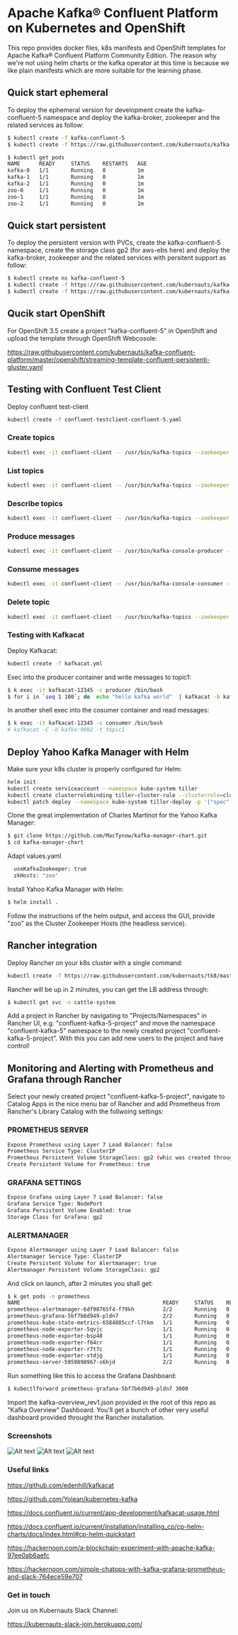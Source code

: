 # Apache Kafka® Confluent Platform on Kubernetes and OpenShift

This repo provides docker files, k8s manifests and OpenShift templates for Apache Kafka® Confluent Platform Community Edition. The reason why we're not using helm charts or the kafka operator at this time is because we like plain manifests which are more suitable for the learning phase.

## Quick start ephemeral

To deploy the ephemeral version for development create the kafka-confluent-5 namespace and deploy the kafka-broker, zookeeper and the related services as follow:

```bash
$ kubectl create -f kafka-confluent-5
$ kubectl create -f https://raw.githubusercontent.com/kubernauts/kafka-confluent-platform/master/k8s/streaming-ephemeral.yaml
```

```bash
$ kubectl get pods
NAME      READY     STATUS    RESTARTS   AGE
kafka-0   1/1       Running   0          1m
kafka-1   1/1       Running   0          1m
kafka-2   1/1       Running   0          1m
zoo-0     1/1       Running   0          1m
zoo-1     1/1       Running   0          1m
zoo-2     1/1       Running   0          1m
```

## Quick start persistent

To deploy the persistent version with PVCs, create the kafka-confluent-5 namespace, create the storage class gp2 (for aws-ebs here) and deploy the kafka-broker, zookeeper and the related services with persitent support as follow: 

```bash
$ kubectl create ns kafka-confluent-5
$ kubectl create -f https://raw.githubusercontent.com/kubernauts/kafka-confluent-platform/master/k8s/streaming-persistent-aws-ebs.yaml
$ kubectl create -f https://raw.githubusercontent.com/kubernauts/kafka-confluent-platform/master/k8s/streaming-ephemeral.yaml
```

## Qucik start OpenShift

For OpenShift 3.5 create a project "kafka-confluent-5" in OpenShift and upload the template through OpenShift Webcosole:

https://raw.githubusercontent.com/kubernauts/kafka-confluent-platform/master/openshift/streaming-template-confluent-persistenti-gluster.yaml  

## Testing with Confluent Test Client

Deploy confluent test-client

```bash
kubectl create -f confluent-testclient-confluent-5.yaml
```

### Create topics

```bash
kubectl exec -it confluent-client -- /usr/bin/kafka-topics --zookeeper zoo --topic topic1 --create --partitions 30 --replication-factor 3
```

### List topics

```bash
kubectl exec -it confluent-client -- /usr/bin/kafka-topics --zookeeper zookeeper:2181 --list
```

### Describe topics

```bash
kubectl exec -it confluent-client -- /usr/bin/kafka-topics --zookeeper zookeeper:2181 --describe
```

### Produce messages

```bash
kubectl exec -it confluent-client -- /usr/bin/kafka-console-producer --broker-list broker:9092 --topic topic1
```

### Consume messages

```bash
kubectl exec -it confluent-client -- /usr/bin/kafka-console-consumer --bootstrap-server broker:9092 --topic topic1 --from-beginning
```

### Delete topic

```bash
kubectl exec -it confluent-client -- /usr/bin/kafka-topics --zookeeper zookeeper:2181 --delete --topic topic1
```

### Testing with Kafkacat

Deploy Kafkacat:

```bash
kubectl create -f kafkacat.yml
```

Exec into the producer container and write messages to topic1:

```bash
$ k exec -it kafkacat-12345 -c producer /bin/bash
$ for i in `seq 1 100`; do  echo "hello kafka world"  | kafkacat -b kafka:9092 -t topic1; done
```

In another shell exec into the cosumer container and read messages:

```bash
$ k exec -it kafkacat-12345 -c consumer /bin/bash
# kafkacat -C -b kafka:9092 -t topic1
```

## Deploy Yahoo Kafka Manager with Helm

Make sure your k8s cluster is properly configured for Helm:

```bash
helm init
kubectl create serviceaccount --namespace kube-system tiller
kubectl create clusterrolebinding tiller-cluster-rule --clusterrole=cluster-admin --serviceaccount=kube-system:tiller
kubectl patch deploy --namespace kube-system tiller-deploy -p '{"spec":{"template":{"spec":{"serviceAccount":"tiller"}}}}'
```

Clone the great implementation of Charles Martinot for the Yahoo Kafka Manager: 

```bash
$ git clone https://github.com/MacTynow/kafka-manager-chart.git
$ cd kafka-manager-chart 
```

Adapt values.yaml

```bash
  useKafkaZookeeper: true
  zkHosts: "zoo"
```

Install Yahoo Kafka Manager with Helm:

```bash
$ helm install .
```

Follow the instructions of the helm output, and access the GUI, provide "zoo" as the Cluster Zookeeper Hosts (the headless service).

## Rancher integration

Deploy Rancher on your k8s cluster with a single command:

```bash
kubectl create -f https://raw.githubusercontent.com/kubernauts/tk8/master/addons/rancher/master.yaml
```

Rancher will be up in 2 minutes, you can get the LB address through:

```bash
$ kubectl get svc -n cattle-system
```

Add a project in Rancher by navigating to "Projects/Namespaces" in Rancher UI, e.g. "confluent-kafka-5-project" and move the namespace "confluent-kafka-5" namespace to the newly created project "confluent-kafka-5-project". With this you can add new users to the project and have control! 

## Monitoring and Alerting with Prometheus and Grafana through Rancher

Select your newly created project "confluent-kafka-5-project", navigate to Catalog Apps in the nice menu bar of Rancher and add Prometheus from Rancher's Library Catalog with the follwoing settings:

### PROMETHEUS SERVER

```bash
Expose Prometheus using Layer 7 Load Balancer: false
Prometheus Service Type: ClusterIP
Prometheus Persistent Volume StorageClass: gp2 (whic was created through the storageclass on EKS)
Create Persistent Volume for Prometheus: true
```

### GRAFANA SETTINGS

```bash
Expose Grafana using Layer 7 Load Balancer: false
Grafana Service Type: NodePort
Grafana Persistent Volume Enabled: true
Storage Class for Grafana: gp2
```
### ALERTMANAGER

```bash
Expose Alertmanager using Layer 7 Load Balancer: false
Alertmanager Service Type: ClusterIP
Create Persistent Volume for Alertmanager: true
Alertmanager Persistent Volume StorageClass: gp2
```

And click on launch, after 2 minutes you shall get:

```bash
$ k get pods -n prometheus
NAME                                             READY     STATUS    RESTARTS   AGE
prometheus-alertmanager-6df98765f4-f79kh         2/2       Running   0          3m
prometheus-grafana-5bf7b6d949-pldn7              2/2       Running   0          3m
prometheus-kube-state-metrics-6584885ccf-l7tkm   1/1       Running   0          3m
prometheus-node-exporter-5qvjc                   1/1       Running   0          3m
prometheus-node-exporter-bsp48                   1/1       Running   0          3m
prometheus-node-exporter-f64cr                   1/1       Running   0          3m
prometheus-node-exporter-r7t7c                   1/1       Running   0          3m
prometheus-node-exporter-stdjg                   1/1       Running   0          3m
prometheus-server-5959898967-s6hjd               2/2       Running   0          3m
```

Run something like this to access the Grafana Dashboard:

```bash
$ kubectlforward prometheus-grafana-5bf7b6d949-pldn7 3000
```

Import the kafka-overview_rev1.json provided in the root of this repo as "Kafka Overview" Dashboard.
You'll get a bunch of other very useful dashboard provided throught the Rancher installation.

### Screenshots

![Alt text](./rancher.png?raw=true "Rancher")
![Alt text](./grafana-kafka-overview.png?raw=true "Grafana Kafka Overview")
![Alt text](./grafana-dashboards.png?raw=true "Grafana Kafka Dashboards")

### Useful links

https://github.com/edenhill/kafkacat

https://github.com/Yolean/kubernetes-kafka

https://docs.confluent.io/current/app-development/kafkacat-usage.html

https://docs.confluent.io/current/installation/installing_cp/cp-helm-charts/docs/index.html#cp-helm-quickstart

https://hackernoon.com/a-blockchain-experiment-with-apache-kafka-97ee0ab6aefc

https://hackernoon.com/simple-chatops-with-kafka-grafana-prometheus-and-slack-764ece59e707

### Get in touch

Join us on Kubernauts Slack Channel:

https://kubernauts-slack-join.herokuapp.com/


